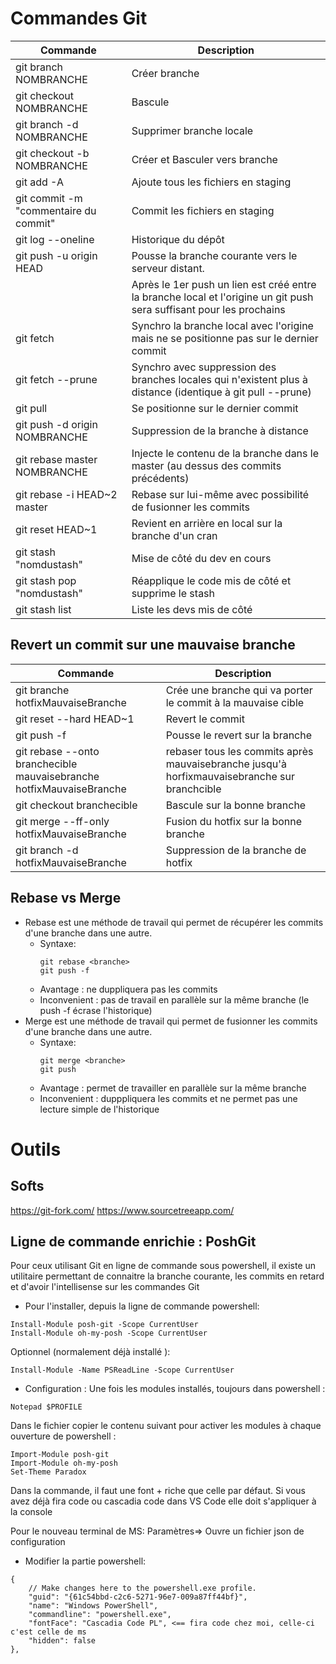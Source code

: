 # Commandes Git

| Commande                              | Description                                                                                                          |
| ------------------------------------- | -------------------------------------------------------------------------------------------------------------------- |
| git branch NOMBRANCHE                 | Créer branche                                                                                                        |
| git checkout NOMBRANCHE               | Bascule                                                                                                              |
| git branch -d NOMBRANCHE              | Supprimer branche locale                                                                                             |
| git checkout -b NOMBRANCHE            | Créer et Basculer vers branche                                                                                       |
| git add -A                            | Ajoute tous les fichiers en staging                                                                                  |
| git commit -m "commentaire du commit" | Commit les fichiers en staging                                                                                       |
| git log --oneline                     | Historique du dépôt                                                                                                  |
| git push -u origin HEAD               | Pousse la branche courante vers le serveur distant.                                                                  |
|                                       | Après le 1er push un lien est créé entre la branche local et l'origine un git push sera suffisant pour les prochains |
| git fetch                             | Synchro la branche local avec l'origine mais ne se positionne pas sur le dernier commit                              |
| git fetch --prune                     | Synchro avec suppression des branches locales qui n'existent plus à distance (identique à git pull --prune)          |
| git pull                              | Se positionne sur le dernier commit                                                                                  |
| git push -d origin NOMBRANCHE         | Suppression de la branche à distance                                                                                 |
| git rebase master NOMBRANCHE          | Injecte le contenu de la branche dans le master (au dessus des commits précédents)                                   |
| git rebase -i HEAD~2 master           | Rebase sur lui-même avec possibilité de fusionner les commits                                                        |
| git reset HEAD~1                      | Revient en arrière en local sur la branche d'un cran                                                                 |
| git stash "nomdustash"                | Mise de côté du dev en cours                                                                                         |
| git stash pop "nomdustash"            | Réapplique le code mis de côté et supprime le stash                                                                  |
| git stash list                        | Liste les devs mis de côté                                                                                           |
## Revert un commit sur une mauvaise branche
| Commande                                                             | Description                                                                                  |
| -------------------------------------------------------------------- | -------------------------------------------------------------------------------------------- |
| git branche hotfixMauvaiseBranche                                    | Crée une branche qui va porter le commit à la mauvaise cible                                 |
| git reset --hard HEAD~1                                              | Revert le commit                                                                             |
| git push -f                                                          | Pousse le revert sur la branche                                                              |
| git rebase --onto branchecible mauvaisebranche hotfixMauvaiseBranche | rebaser tous les commits après mauvaisebranche jusqu'à horfixmauvaisebranche sur branchcible |
| git checkout branchecible                                            | Bascule sur la bonne branche                                                                 |
| git merge --ff-only hotfixMauvaiseBranche                            | Fusion du hotfix sur la bonne branche                                                        |
| git branch -d hotfixMauvaiseBranche                                  | Suppression de la branche de hotfix                                                          |



## Rebase vs Merge
  * Rebase est une méthode de travail qui permet de récupérer les commits d'une branche dans une autre.
    * Syntaxe:
        ```
        git rebase <branche>
        git push -f
        ```
    * Avantage : ne duppliquera pas les commits
    * Inconvenient : pas de travail en parallèle sur la même branche (le push -f écrase l'historique)
  * Merge est une méthode de travail qui permet de fusionner les commits d'une branche dans une autre.
    * Syntaxe:
        ```
        git merge <branche>
        git push
        ```
    * Avantage : permet de travailler en parallèle sur la même branche
    * Inconvenient : dupppliquera les commits et ne permet pas une lecture simple de l'historique

# Outils
## Softs
https://git-fork.com/
https://www.sourcetreeapp.com/
## Ligne de commande enrichie : PoshGit

Pour ceux utilisant Git en ligne de commande sous powershell, il existe un utilitaire permettant de connaitre la branche courante, les commits en retard et d'avoir l'intellisense sur les commandes Git 

* Pour l'installer, depuis la ligne de commande  powershell:
```
Install-Module posh-git -Scope CurrentUser
Install-Module oh-my-posh -Scope CurrentUser
```
Optionnel (normalement déjà installé ):
```
Install-Module -Name PSReadLine -Scope CurrentUser
```

* Configuration :
Une fois les modules installés, toujours dans powershell :
```
Notepad $PROFILE
```
Dans le fichier copier le contenu suivant pour activer les modules à chaque ouverture de powershell :
```
Import-Module posh-git
Import-Module oh-my-posh
Set-Theme Paradox
```
Dans la commande, il faut une font + riche que celle par défaut.
Si vous avez déjà fira code ou cascadia code dans VS Code elle doit s'appliquer à la console

Pour le nouveau terminal de MS:
Paramètres=> Ouvre un fichier json de configuration
* Modifier la partie powershell:
```
{
    // Make changes here to the powershell.exe profile.
    "guid": "{61c54bbd-c2c6-5271-96e7-009a87ff44bf}",
    "name": "Windows PowerShell",
    "commandline": "powershell.exe",
    "fontFace": "Cascadia Code PL", <== fira code chez moi, celle-ci c'est celle de ms
    "hidden": false
},
```
